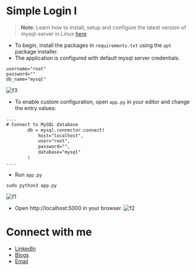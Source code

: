 # Simple Login I
>**Note**: Learn how to install, setup and configure the latest version of mysql-server in Linux [here](https://medium.com/@whcyberus/install-mysql-server-8-0-32-on-ubuntu-22-04-2-2023-update-fa27fd90b90f)
- To begin, install the packages in `requirements.txt` using the `apt` package installer.
- The application is configured with default mysql server credentials.
```
username="root"
password=""
db_name="mysql"
```
![f3](https://user-images.githubusercontent.com/70995581/233795669-2e6a843c-bc54-4e5f-b3ce-ceccca25ae0e.png)
- To enable custom configuration, open `app.py` in your editor and change the entry values:
```html
....
# Connect to MySQL database
        db = mysql.connector.connect(
            host="localhost",
            user="root",
            password="",
            database="mysql"
        )
....
```

- Run `app.py`
```python3
sudo python3 app.py
```
![f1](https://user-images.githubusercontent.com/70995581/233795277-3c16f901-c52c-465d-9e45-ccc2ead5adbb.png)
- Open http://localhost:5000 in your browser.
![f2](https://user-images.githubusercontent.com/70995581/233795279-9e98f115-d594-417d-8c10-e26c2487901c.png)



# Connect with me

- [LinkedIn](https://www.linkedin.com/in/whcyberus/)
- [Blogs](https://ethicalcyberuspathways.wordpress.com/)
- [Email](mailto:whcyberus@gmail.com)
